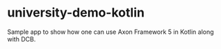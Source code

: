 # university-demo-kotlin
Sample app to show how one can use Axon Framework 5 in Kotlin along with DCB.
